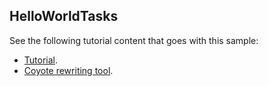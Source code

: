 ## HelloWorldTasks

See the following tutorial content that goes with this sample:

- [Tutorial](https://microsoft.github.io/coyote/tutorials/hello-world-tasks/).
- [Coyote rewriting tool](https://microsoft.github.io/coyote/tools/rewriting/).
